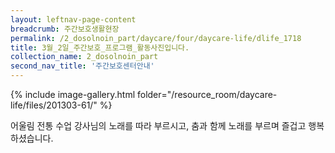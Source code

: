 ```yaml
--- 
layout: leftnav-page-content 
breadcrumb: 주간보호생활현장 
permalink: /2_dosolnoin_part/daycare/four/daycare-life/dlife_1718
title: 3월_2일_주간보호_프로그램_활동사진입니다.
collection_name: 2_dosolnoin_part
second_nav_title: '주간보호센터안내' 
---
```

{% include image-gallery.html folder="/resource_room/daycare-life/files/201303-61/" %}

어울림 전통 수업 강사님의 노래를 따라 부르시고,
춤과 함께 노래를 부르며 즐겁고 행복하셨습니다.